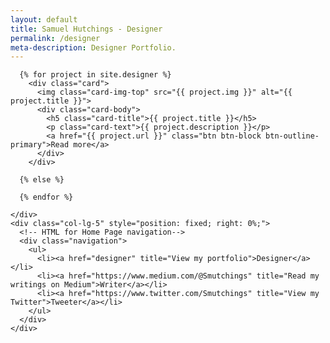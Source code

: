 ```yaml
---
layout: default
title: Samuel Hutchings - Designer
permalink: /designer
meta-description: Designer Portfolio.
---
```


  <div class="container">
  <div class="row full-height">
    <div class="col-lg-7 col-left-scroll">

      {% for project in site.designer %}
        <div class="card">
          <img class="card-img-top" src="{{ project.img }}" alt="{{ project.title }}">
          <div class="card-body">
            <h5 class="card-title">{{ project.title }}</h5>
            <p class="card-text">{{ project.description }}</p>
            <a href="{{ project.url }}" class="btn btn-block btn-outline-primary">Read more</a>
          </div>
        </div>

      {% else %}

      {% endfor %}

    </div>
    <div class="col-lg-5" style="position: fixed; right: 0%;">
      <!-- HTML for Home Page navigation-->
      <div class="navigation">
        <ul>
          <li><a href="designer" title="View my portfolio">Designer</a></li>
          <li><a href="https://www.medium.com/@Smutchings" title="Read my writings on Medium">Writer</a></li>
          <li><a href="https://www.twitter.com/Smutchings" title="View my Twitter">Tweeter</a></li>
        </ul>
      </div>
    </div>
  </div>
</div>
